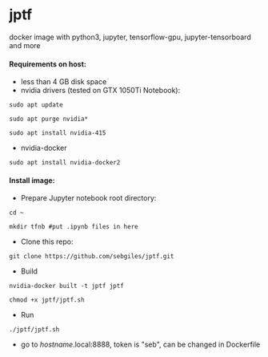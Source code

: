 # jptf
docker image with python3, jupyter, tensorflow-gpu, jupyter-tensorboard and more
#### Requirements on host:
- less than 4 GB disk space
- nvidia drivers (tested on GTX 1050Ti Notebook):

`sudo apt update`

`sudo apt purge nvidia*`

`sudo apt install nvidia-415`

- nvidia-docker

`sudo apt install nvidia-docker2`

#### Install image:

- Prepare Jupyter notebook root directory:

`cd ~`

`mkdir tfnb #put .ipynb files in here`

- Clone this repo:

`git clone https://github.com/sebgiles/jptf.git`

- Build 

`nvidia-docker built -t jptf jptf`

`chmod +x jptf/jptf.sh`

- Run

`./jptf/jptf.sh`

- go to *hostname*.local:8888, token is "seb", can be changed in Dockerfile
